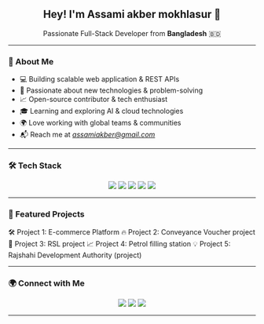 <h2 align="center">Hey! I'm <a>Assami akber mokhlasur</a> 🚀</h2>
<p align="center">Passionate Full-Stack Developer from <b>Bangladesh</b> 🇧🇩</p>

---

### 🚀 About Me
- 💻 Building scalable web application & REST APIs
- 🎯 Passionate about new technologies & problem-solving
- 📈 Open-source contributor & tech enthusiast
- 🎓 Learning and exploring AI & cloud technologies
- 🌍 Love working with global teams & communities
- 📬 Reach me at *assamiakber@gmail.com*

---

### 🛠 Tech Stack
<p align="center">
  <img src="https://img.shields.io/badge/Vue.js-4FC08D?style=for-the-badge&logo=vue.js&logoColor=white" />
  <img src="https://img.shields.io/badge/React-61DAFB?style=for-the-badge&logo=react&logoColor=white" />
  <img src="https://img.shields.io/badge/Laravel-FF2D20?style=for-the-badge&logo=laravel&logoColor=white" />
  <img src="https://img.shields.io/badge/PHP-777BB4?style=for-the-badge&logo=php&logoColor=white" />
  <img src="https://img.shields.io/badge/MySQL-4479A1?style=for-the-badge&logo=mysql&logoColor=white" />
</p>

---
### 📌 Featured Projects
🛠 Project 1: E-commerce Platform
🔥 Project 2: Conveyance Voucher project
🚀 Project 3: RSL project
📈 Project 4: Petrol filling station
💡 Project 5: Rajshahi Development Authority (project)

---

### 🌍 Connect with Me
<p align="center">
  <a href="https://www.linkedin.com/in/assami-akber-9a8b49323/" target="_blank"><img src="https://img.shields.io/badge/LinkedIn-0077B5?style=for-the-badge&logo=linkedin&logoColor=white" /></a>
  <a href="#" target="_blank"><img src="https://img.shields.io/badge/Twitter-1DA1F2?style=for-the-badge&logo=twitter&logoColor=white" /></a>
  <a href="https://github.com/samirGithubIT" target="_blank"><img src="https://img.shields.io/badge/GitHub-181717?style=for-the-badge&logo=github&logoColor=white" /></a>
</p>

---
